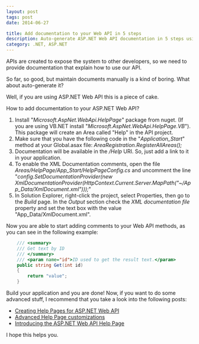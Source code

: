 ```yaml
---
layout: post
tags: post
date: 2014-06-27

title: Add documentation to your Web API in 5 steps
description: Auto-generate ASP.NET Web API documentation in 5 steps using HelpPage package. Create XML comments and interactive API docs effortlessly.
category: .NET, ASP.NET
---
```


APIs are created to expose the system to other developers, so we need to provide documentation that explain how to use our API.

So far, so good, but maintain documents manually is a kind of boring. What about auto-generate it?

Well, if you are using ASP.NET Web API this is a piece of cake.

How to add documentation to your ASP.NET Web API?

1. Install "_Microsoft.AspNet.WebApi.HelpPage_" package from nuget. (If you are using VB.NET install "_Microsoft.AspNet.WebApi.HelpPage.VB_"). This package will create an Area called "Help" in the API project.
2. Make sure that you have the following code in the "_Application_Start_" method at your Global.asax file: _AreaRegistration.RegisterAllAreas();_
3. Documentation will be available in the _/Help_ URI. So, just add a link to it in your application.
4. To enable the XML Documentation comments, open the file _Areas/HelpPage/App_Start/HelpPageConfig.cs_ and uncomment the line "_config.SetDocumentationProvider(new XmlDocumentationProvider(HttpContext.Current.Server.MapPath("~/App_Data/XmlDocument.xml")));_"
5. In Solution Explorer, right-click the project, select Properties, then go to the _Build_ page. In the _Output_ section check the _XML documentation file_ property and set the text box with the value "App_Data/XmlDocument.xml".

Now you are able to start adding comments to your Web API methods, as you can see in the following example:

```csharp
    /// <summary>
    /// Get text by ID
    /// </summary>
    /// <param name="id">ID used to get the result text.</param>
    public string Get(int id)
    {
        return "value";
    }
```

Build your application and you are done! Now, if you want to do some advanced stuff, I recommend that you take a look into the following posts:

- [Creating Help Pages for ASP.NET Web API](https://web.archive.org/web/20141008092348/http://www.asp.net/web-api/overview/creating-web-apis/creating-api-help-pages)
- [Advanced Help Page customizations](https://web.archive.org/web/20151107163209/http://blogs.msdn.com/b/yaohuang1/archive/2012/12/10/asp-net-web-api-help-page-part-3-advanced-help-page-customizations.aspx)
- [Introducing the ASP.NET Web API Help Page](https://web.archive.org/web/20151107163209/http://blogs.msdn.com/b/yaohuang1/archive/2012/08/15/introducing-the-asp-net-web-api-help-page-preview.aspx)

I hope this helps you.

